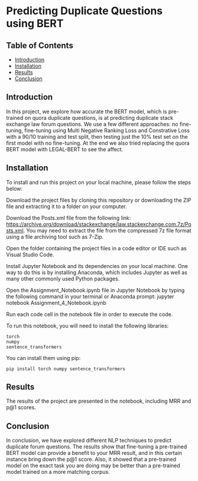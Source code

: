 # Predicting Duplicate Questions using BERT

## Table of Contents

- [Introduction](#introduction)
- [Installation](#installation)
- [Results](#results)
- [Conclusion](#conclusion)

## Introduction

In this project, we explore how accurate the BERT model, which is pre-trained on quora duplicate questions, is at predicting duplicate stack exchange law forum questions. We use a few different approaches: no fine-tuning, fine-tuning using Multi Negative Ranking Loss and Constrative Loss with a 90/10 training and test split, then testing just the 10% test set on the first model with no fine-tuning. At the end we also tried replacing the quora BERT model with LEGAL-BERT to see the affect. 

## Installation

To install and run this project on your local machine, please follow the steps below:

Download the project files by cloning this repository or downloading the ZIP file and extracting it to a folder on your computer.

Download the Posts.xml file from the following link: https://archive.org/download/stackexchange/law.stackexchange.com.7z/Posts.xml. You may need to extract the file from the compressed 7z file format using a file archiving tool such as 7-Zip.

Open the folder containing the project files in a code editor or IDE such as Visual Studio Code.

Install Jupyter Notebook and its dependencies on your local machine. One way to do this is by installing Anaconda, which includes Jupyter as well as many other commonly used Python packages.

Open the Assignment_Notebook.ipynb file in Jupyter Notebook by typing the following command in your terminal or Anaconda prompt: jupyter notebook Assignment_4_Notebook.ipynb

Run each code cell in the notebook file in order to execute the code.

To run this notebook, you will need to install the following libraries:

    torch
    numpy
    sentence_transformers
    
You can install them using pip:

    pip install torch numpy sentence_transformers

## Results

The results of the project are presented in the notebook, including MRR and p@1 scores.

## Conclusion

In conclusion, we have explored different NLP techniques to predict duplicate forum questions. The results show that fine-tuning a pre-trained BERT model can provide a benefit to your MRR result, and in this certain instance bring down the p@1 score. Also, it showed that a pre-trained model on the exact task you are doing may be better than a pre-trained model trained on a more matching corpus.
